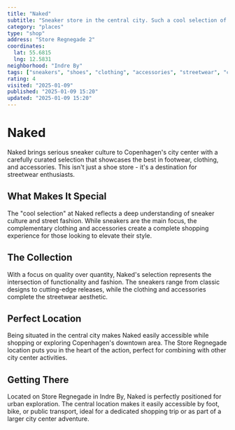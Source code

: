 ```yaml
---
title: "Naked"
subtitle: "Sneaker store in the central city. Such a cool selection of mostly sneakers and some clothing and accessories."
category: "places"
type: "shop"
address: "Store Regnegade 2"
coordinates:
  lat: 55.6815
  lng: 12.5831
neighborhood: "Indre By"
tags: ["sneakers", "shoes", "clothing", "accessories", "streetwear", "city center", "cool"]
rating: 4
visited: "2025-01-09"
published: "2025-01-09 15:20"
updated: "2025-01-09 15:20"
---
```


# Naked

Naked brings serious sneaker culture to Copenhagen's city center with a carefully curated selection that showcases the best in footwear, clothing, and accessories. This isn't just a shoe store - it's a destination for streetwear enthusiasts.

## What Makes It Special

The "cool selection" at Naked reflects a deep understanding of sneaker culture and street fashion. While sneakers are the main focus, the complementary clothing and accessories create a complete shopping experience for those looking to elevate their style.

## The Collection

With a focus on quality over quantity, Naked's selection represents the intersection of functionality and fashion. The sneakers range from classic designs to cutting-edge releases, while the clothing and accessories complete the streetwear aesthetic.

## Perfect Location

Being situated in the central city makes Naked easily accessible while shopping or exploring Copenhagen's downtown area. The Store Regnegade location puts you in the heart of the action, perfect for combining with other city center activities.

## Getting There

Located on Store Regnegade in Indre By, Naked is perfectly positioned for urban exploration. The central location makes it easily accessible by foot, bike, or public transport, ideal for a dedicated shopping trip or as part of a larger city center adventure.